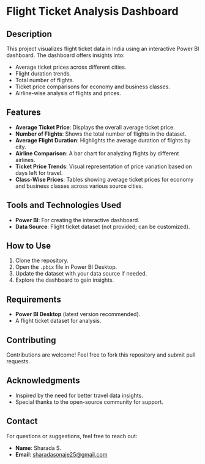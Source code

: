 # Flight Ticket Analysis Dashboard

## Description
This project visualizes flight ticket data in India using an interactive Power BI dashboard. The dashboard offers insights into:
- Average ticket prices across different cities.
- Flight duration trends.
- Total number of flights.
- Ticket price comparisons for economy and business classes.
- Airline-wise analysis of flights and prices.

## Features
- **Average Ticket Price**: Displays the overall average ticket price.
- **Number of Flights**: Shows the total number of flights in the dataset.
- **Average Flight Duration**: Highlights the average duration of flights by city.
- **Airline Comparison**: A bar chart for analyzing flights by different airlines.
- **Ticket Price Trends**: Visual representation of price variation based on days left for travel.
- **Class-Wise Prices**: Tables showing average ticket prices for economy and business classes across various source cities.

## Tools and Technologies Used
- **Power BI**: For creating the interactive dashboard.
- **Data Source**: Flight ticket dataset (not provided; can be customized).

## How to Use
1. Clone the repository.
2. Open the `.pbix` file in Power BI Desktop.
3. Update the dataset with your data source if needed.
4. Explore the dashboard to gain insights.


## Requirements
- **Power BI Desktop** (latest version recommended).
- A flight ticket dataset for analysis.

## Contributing
Contributions are welcome! Feel free to fork this repository and submit pull requests.


## Acknowledgments
- Inspired by the need for better travel data insights.
- Special thanks to the open-source community for support.

## Contact
For questions or suggestions, feel free to reach out:
- **Name**: Sharada S.
- **Email**: sharadasonaje25@gmail.com
 
